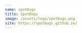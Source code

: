 ```yaml
---
name: spotbugs
title: SpotBugs
image: /assets/logo/spotbugs.png
site: https://spotbugs.github.io/
---
```

